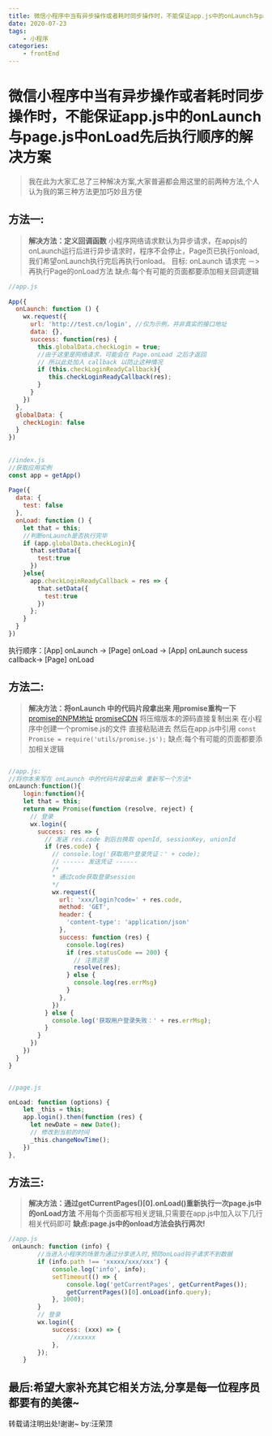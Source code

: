```yaml
---
title: 微信小程序中当有异步操作或者耗时同步操作时，不能保证app.js中的onLaunch与page.js中onLoad先后执行顺序的解决方案
date: 2020-07-23
tags:
    - 小程序
categories:
    - frontEnd
---
```

# 微信小程序中当有异步操作或者耗时同步操作时，不能保证app.js中的onLaunch与page.js中onLoad先后执行顺序的解决方案

> 我在此为大家汇总了三种解决方案,大家普遍都会用这里的前两种方法,个人认为我的第三种方法更加巧妙且方便

## 方法一:
>**解决方法：定义回调函数**
> 小程序网络请求默认为异步请求，在appjs的onLaunch运行后进行异步请求时，程序不会停止，Page页已执行onload,
> 我们希望onLaunch执行完后再执行onload。 目标: onLaunch 请求完 －> 再执行Page的onLoad方法
>缺点:每个有可能的页面都要添加相关回调逻辑
```javascript
//app.js
 
App({
  onLaunch: function () {
    wx.request({
      url: 'http://test.cn/login', //仅为示例，并非真实的接口地址
      data: {},
      success: function(res) {
        this.globalData.checkLogin = true;
        //由于这里是网络请求，可能会在 Page.onLoad 之后才返回
        // 所以此处加入 callback 以防止这种情况
        if (this.checkLoginReadyCallback){
           this.checkLoginReadyCallback(res);
        }
      }
    })
  },
  globalData: {
    checkLogin: false
  }
})
 
 
//index.js
//获取应用实例
const app = getApp()
 
Page({
  data: {
    test: false
  },
  onLoad: function () {
    let that = this;
    //判断onLaunch是否执行完毕
    if (app.globalData.checkLogin){
      that.setData({
        test:true
      })
    }else{
      app.checkLoginReadyCallback = res => {
        that.setData({
          test:true
        })
      };
    }
  }
})

```
执行顺序：[App] onLaunch -> [Page] onLoad -> [App] onLaunch sucess callback-> [Page] onLoad
## 方法二:
>**解决方法：将onLaunch 中的代码片段拿出来 用promise重构一下**
> [promise的NPM地址](https://www.npmjs.com/package/es6-promise)
> [promiseCDN](https://cdn.jsdelivr.net/npm/es6-promise/dist/es6-promise.min.js)
> 将压缩版本的源码直接复制出来 在小程序中创建一个promise.js的文件 直接粘贴进去 然后在app.js中引用
>`const Promise = require('utils/promise.js');`
>缺点:每个有可能的页面都要添加相关逻辑

```javascript

//app.js:
//将你本来写在 onLaunch 中的代码片段拿出来 重新写一个方法*
onLaunch:function(){
	login:function(){
    let that = this;
    return new Promise(function (resolve, reject) {
      // 登录
      wx.login({
        success: res => {
          // 发送 res.code 到后台换取 openId, sessionKey, unionId
          if (res.code) {
            // console.log('获取用户登录凭证：' + code);
            // ------ 发送凭证 ------
            /*
            * 通过code获取登录session
            */
            wx.request({
              url: 'xxx/login?code=' + res.code,
              method: 'GET',
              header: {
                'content-type': 'application/json'
              },
              success: function (res) {
                console.log(res)
                if (res.statusCode == 200) {
                  // 注意这里
                  resolve(res);
                } else {
                  console.log(res.errMsg)
                }
              },
            })
          } else {
            console.log('获取用户登录失败：' + res.errMsg);
          }
        }
      })
    })
  }
}


//page.js

onLoad: function (options) {
    let _this = this;
    app.login().then(function (res) {
      let newDate = new Date();
      // 修改到当前的时间
      _this.changeNowTime();
    })
},

```

## 方法三:

>**解决方法：通过getCurrentPages()[0].onLoad()重新执行一次page.js中的onLoad方法**
>不用每个页面都写相关逻辑,只需要在app.js中加入以下几行相关代码即可
>**缺点:page.js中的onload方法会执行两次!**


```javascript
//app.js
 onLaunch: function (info) {
        //当进入小程序的场景为通过分享进入时,预防onLoad钩子请求不到数据
        if (info.path !== 'xxxxx/xxx/xxx') {
            console.log('info', info);
            setTimeout(() => {
                console.log('getCurrentPages', getCurrentPages());
                getCurrentPages()[0].onLoad(info.query);
            }, 1000);
        }
        // 登录
        wx.login({
            success: (xxx) => {
               	//xxxxxx
            },
        });
    }
```

## 最后:希望大家补充其它相关方法,分享是每一位程序员都要有的美德~

转载请注明出处!谢谢~
by:汪荣顶
